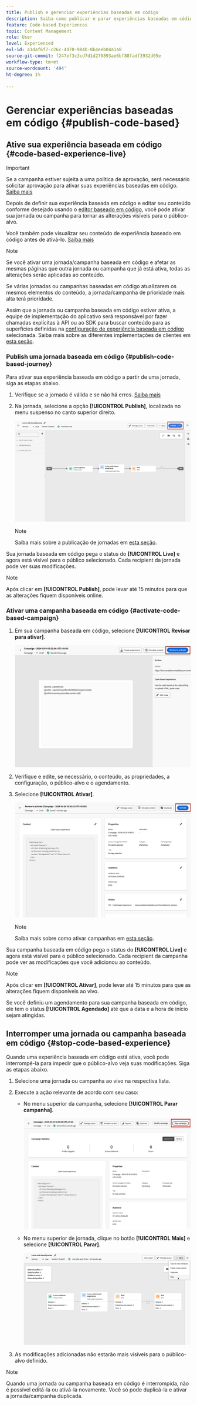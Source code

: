 ```yaml
---
title: Publish e gerenciar experiências baseadas em código
description: Saiba como publicar e parar experiências baseadas em código no Journey Optimizer
feature: Code-based Experiences
topic: Content Management
role: User
level: Experienced
exl-id: a1daf6f7-c26c-4d70-984b-0b4eeb04a1a8
source-git-commit: f247ef3c3cd7d1d270893ae6bf88fadf3932d05e
workflow-type: tm+mt
source-wordcount: '494'
ht-degree: 1%

---
```


# Gerenciar experiências baseadas em código {#publish-code-based}

## Ative sua experiência baseada em código {#code-based-experience-live}

>[!IMPORTANT]
>
> Se a campanha estiver sujeita a uma política de aprovação, será necessário solicitar aprovação para ativar suas experiências baseadas em código. [Saiba mais](../test-approve/gs-approval.md)

Depois de definir sua experiência baseada em código e editar seu conteúdo conforme desejado usando o [editor baseado em código](create-code-based.md#edit-code), você pode ativar sua jornada ou campanha para tornar as alterações visíveis para o público-alvo.

Você também pode visualizar seu conteúdo de experiência baseado em código antes de ativá-lo. [Saiba mais](test-code-based.md)

>[!NOTE]
>
>Se você ativar uma jornada/campanha baseada em código e afetar as mesmas páginas que outra jornada ou campanha que já está ativa, todas as alterações serão aplicadas ao conteúdo.
>
>Se várias jornadas ou campanhas baseadas em código atualizarem os mesmos elementos do conteúdo, a jornada/campanha de prioridade mais alta terá prioridade.

Assim que a jornada ou campanha baseada em código estiver ativa, a equipe de implementação do aplicativo será responsável por fazer chamadas explícitas à API ou ao SDK para buscar conteúdo para as superfícies definidas na [configuração de experiência baseada em código](code-based-configuration.md) selecionada. Saiba mais sobre as diferentes implementações de clientes em [esta seção](code-based-implementation-samples.md).

### Publish uma jornada baseada em código {#publish-code-based-journey}

Para ativar sua experiência baseada em código a partir de uma jornada, siga as etapas abaixo.

1. Verifique se a jornada é válida e se não há erros. [Saiba mais](../building-journeys/troubleshooting.md#checking-for-errors-before-testing)

1. Na jornada, selecione a opção **[!UICONTROL Publish]**, localizada no menu suspenso no canto superior direito.

   ![](assets/code-based-journey-publish.png)

   >[!NOTE]
   >
   >Saiba mais sobre a publicação de jornadas em [esta seção](../building-journeys/publishing-the-journey.md).

Sua jornada baseada em código pega o status do **[!UICONTROL Live]** e agora está visível para o público selecionado. Cada recipient da jornada pode ver suas modificações.

>[!NOTE]
>
>Após clicar em **[!UICONTROL Publish]**, pode levar até 15 minutos para que as alterações fiquem disponíveis online.

### Ativar uma campanha baseada em código {#activate-code-based-campaign}

1. Em sua campanha baseada em código, selecione **[!UICONTROL Revisar para ativar]**.

   ![](assets/code-based-campaign-review.png)

1. Verifique e edite, se necessário, o conteúdo, as propriedades, a configuração, o público-alvo e o agendamento.

1. Selecione **[!UICONTROL Ativar]**.

   ![](assets/code-based-campaign-activate.png)

   >[!NOTE]
   >
   >Saiba mais sobre como ativar campanhas em [esta seção](../campaigns/review-activate-campaign.md).

Sua campanha baseada em código pega o status do **[!UICONTROL Live]** e agora está visível para o público selecionado. Cada recipient da campanha pode ver as modificações que você adicionou ao conteúdo.

>[!NOTE]
>
>Após clicar em **[!UICONTROL Ativar]**, pode levar até 15 minutos para que as alterações fiquem disponíveis ao vivo.
>
>Se você definiu um agendamento para sua campanha baseada em código, ele tem o status **[!UICONTROL Agendado]** até que a data e a hora de início sejam atingidas.

## Interromper uma jornada ou campanha baseada em código {#stop-code-based-experience}

Quando uma experiência baseada em código está ativa, você pode interrompê-la para impedir que o público-alvo veja suas modificações. Siga as etapas abaixo.

1. Selecione uma jornada ou campanha ao vivo na respectiva lista.

1. Execute a ação relevante de acordo com seu caso:

   * No menu superior da campanha, selecione **[!UICONTROL Parar campanha]**.

     ![](assets/code-based-campaign-stop.png)

   * No menu superior de jornada, clique no botão **[!UICONTROL Mais]** e selecione **[!UICONTROL Parar]**.

     ![](assets/code-based-journey-stop.png)

1. As modificações adicionadas não estarão mais visíveis para o público-alvo definido.

>[!NOTE]
>
>Quando uma jornada ou campanha baseada em código é interrompida, não é possível editá-la ou ativá-la novamente. Você só pode duplicá-la e ativar a jornada/campanha duplicada.

<!--Reporting TBC

## Check the code-based experience reports {#check-code-based-reports}

Once your code-based experience is live, you can check the **[!UICONTROL Code-based]** tab of the  [Journey report](../reports/journey-global-report-cja.md#web-cja) and [Campaign report](../reports/campaign-global-report-cja.md#web) to compare elements such as the number of experiences delivered to your audience, and the number of engagements with your content.-->

<!--## Code-based reports

You can access code-based journey or campaign reports from the summary screen.

Global reports display events that occurred at least two hours ago and cover events over a selected time period. In comparison, Live reports focus on events that took place within the past 24 hours, with a minimum time interval of two minutes from the event occurrence.

### Code-based live report {#live-report-code-based}

From your campaign **[!UICONTROL Live report]**, the **[!UICONTROL Code-based experience]** tab details the main information relative to your apps or web pages. [Learn more on live report](../reports/campaign-live-report.md)

+++Learn more on the different metrics and widgets available for the Code-based experience report.

The **[!UICONTROL Code-based experience performance]** KPIs detail the main information relative to your visitors' engagement with your code-based experiences, such as:

* **[!UICONTROL Impressions]**: total number of experiences delivered to all users.

* **[!UICONTROL Interactions]**:  total number of engagements with your app/page. This includes any actions taken by the users, such as clicks or any other interactions.

The **[!UICONTROL Code-based experience summary]** graph shows the evolution of your experiences (impressions, unique impressions and interactions) for the last 24 hours.

TBC: The **[!UICONTROL Interactions by element]** table details the main information relative to your visitors' engagement with the various elements on your app/pages.
+++

### Code-based global report {#global-report-code-based}

Code-based campaign global report can be accessed directly from your journey or campaign with the **[!UICONTROL View report]** button. [Learn more on global report](../reports/campaign-global-report-cja.md)

From your Campaign **[!UICONTROL Global report]**, the **[!UICONTROL Code-based experience]** tab details the main information relative to your apps or web pages.

![](assets/code-based-campaign-global-report.png)

Add image TBC

+++Learn more on the different metrics and widgets available for the Code-based experience report.

The **[!UICONTROL Code-based experience performance]** KPIs detail the main information relative to your visitors' engagement with your experiences, such as:

* **[!UICONTROL Unique impressions]**: number of unique users to whom the experience was delivered.

* **[!UICONTROL Impressions]**: total number of experiences delivered to all users.

* **[!UICONTROL Interactions]**: percentage of engagements with your app/page. This includes any actions taken by the users, such as clicks or any other interactions.

The **[!UICONTROL Code-based experience summary]** graph shows the evolution of your experiences (unique impressions, impressions and interactions) for the concerned period.

TBC: The **[!UICONTROL Interactions by element]** table details the main information relative to your visitors' engagement with the various elements on your apps/pages.
+++

-->
